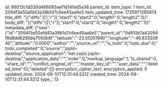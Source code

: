 id: 66013c1d330d466083aef1d141ed5a36
parent_id: 
item_type: 1
item_id: 2094f3e50afd43a38b1d7c6ee45aa6e5
item_updated_time: 1725971265974
title_diff: "[{\"diffs\":[[1,\"r\"]],\"start1\":0,\"start2\":0,\"length1\":0,\"length2\":1}]"
body_diff: "[{\"diffs\":[[1,\"r\"]],\"start1\":0,\"start2\":0,\"length1\":0,\"length2\":1}]"
metadata_diff: {"new":{"id":"2094f3e50afd43a38b1d7c6ee45aa6e5","parent_id":"0d910b7a43094f8d8dd6290ba7000b8f","latitude":"-23.55051990","longitude":"-46.63330940","altitude":"0.0000","author":"","source_url":"","is_todo":0,"todo_due":0,"todo_completed":0,"source":"joplin-desktop","source_application":"net.cozic.joplin-desktop","application_data":"","order":0,"markup_language":1,"is_shared":0,"share_id":"","conflict_original_id":"","master_key_id":"","user_data":"","deleted_time":0},"deleted":[]}
encryption_cipher_text: 
encryption_applied: 0
updated_time: 2024-09-10T12:31:44.521Z
created_time: 2024-09-10T12:31:44.521Z
type_: 13
